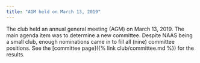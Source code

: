 ```yaml
---
title: "AGM held on March 13, 2019"
---
```


The club held an annual general meeting (AGM) on March 13, 2019. The main
agenda item was to determine a new committee.  Despite NAAS being a small
club, enough nominations came in to fill all (nine)
committee positions. See the [committee page]({% link club/committee.md %})
for the results.

